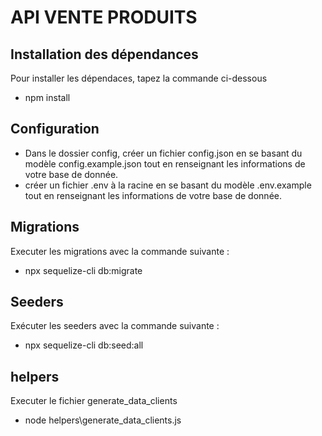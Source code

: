 # API VENTE PRODUITS

## Installation des dépendances

Pour installer les dépendaces, tapez la commande ci-dessous

* npm install

## Configuration

- Dans le dossier config, créer un fichier config.json en se basant du modèle config.example.json tout en renseignant les informations de votre base de donnée. 
- créer un fichier .env à la racine en se basant du modèle .env.example tout en renseignant les informations de votre base de donnée.

## Migrations

Executer les migrations avec la commande suivante :
* npx sequelize-cli db:migrate

## Seeders

Exécuter les seeders avec la commande suivante :
* npx sequelize-cli db:seed:all

## helpers

Executer le fichier generate_data_clients
* node helpers\generate_data_clients.js